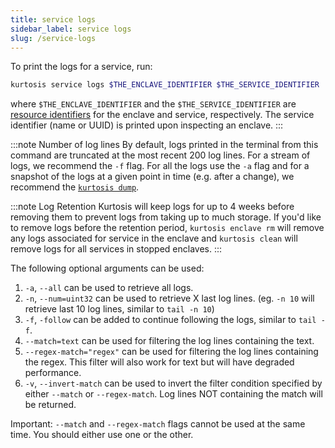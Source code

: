 ```yaml
---
title: service logs
sidebar_label: service logs
slug: /service-logs
---
```


To print the logs for a service, run:


```bash
kurtosis service logs $THE_ENCLAVE_IDENTIFIER $THE_SERVICE_IDENTIFIER
```
where `$THE_ENCLAVE_IDENTIFIER` and the `$THE_SERVICE_IDENTIFIER` are [resource identifiers](../advanced-concepts/resource-identifier.md) for the enclave and service, respectively. The service identifier (name or UUID) is printed upon inspecting an enclave. 
:::

:::note Number of log lines
By default, logs printed in the terminal from this command are truncated at the most recent 200 log lines. For a stream of logs, we recommend the `-f` flag. For all the logs use the `-a` flag and for a snapshot of the logs at a given point in time (e.g. after a change), we recommend the [`kurtosis dump`](./dump.md).

:::note Log Retention
Kurtosis will keep logs for up to 4 weeks before removing them to prevent logs from taking up to much storage. If you'd like to remove logs before the retention period, `kurtosis enclave rm` will remove any logs associated for service in the enclave and `kurtosis clean` will remove logs for all services in stopped enclaves.
:::

The following optional arguments can be used:
1. `-a`, `--all` can be used to retrieve all logs.
1. `-n`, `--num=uint32` can be used to retrieve X last log lines. (eg. `-n 10` will retrieve last 10 log lines, similar to `tail -n 10`)
1. `-f`, `-follow` can be added to continue following the logs, similar to `tail -f`.
1. `--match=text` can be used for filtering the log lines containing the text.
1. `--regex-match="regex"` can be used for filtering the log lines containing the regex. This filter will also work for text but will have degraded performance.
1. `-v`, `--invert-match` can be used to invert the filter condition specified by either `--match` or `--regex-match`. Log lines NOT containing the match will be returned.

Important: `--match` and `--regex-match` flags cannot be used at the same time. You should either use one or the other.
